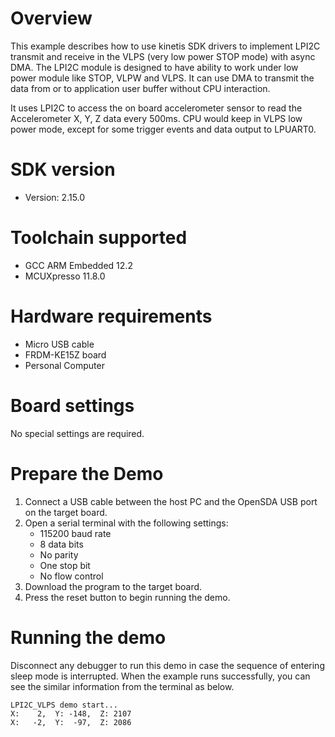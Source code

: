 Overview
========
This example describes how to use kinetis SDK drivers to implement LPI2C transmit and receive in the VLPS (very low power STOP mode) with async DMA.
The LPI2C module is designed to have ability to work under low power module like STOP, VLPW and VLPS. It can use DMA to transmit the data from or to application user buffer without CPU interaction.

It uses LPI2C to access the on board accelerometer sensor to read the Accelerometer X, Y, Z data every 500ms. CPU would keep in VLPS low power mode, except for some trigger events and data output to LPUART0.

SDK version
===========
- Version: 2.15.0

Toolchain supported
===================
- GCC ARM Embedded  12.2
- MCUXpresso  11.8.0

Hardware requirements
=====================
- Micro USB cable
- FRDM-KE15Z board
- Personal Computer

Board settings
==============
No special settings are required.

Prepare the Demo
================
1.  Connect a USB cable between the host PC and the OpenSDA USB port on the target board.
2.  Open a serial terminal with the following settings:
    - 115200 baud rate
    - 8 data bits
    - No parity
    - One stop bit
    - No flow control
3.  Download the program to the target board.
4.  Press the reset button to begin running the demo.

Running the demo
================
Disconnect any debugger to run this demo in case the sequence of entering sleep mode is interrupted.
When the example runs successfully, you can see the similar information from the terminal as below.
~~~~~~~~~~~~
LPI2C_VLPS demo start...
X:    2,  Y: -148,  Z: 2107
X:   -2,  Y:  -97,  Z: 2086
~~~~~~~~~~~~
